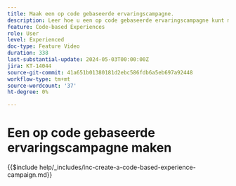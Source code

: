 ```yaml
---
title: Maak een op code gebaseerde ervaringscampagne.
description: Leer hoe u een op code gebaseerde ervaringscampagne kunt maken om personalisatie te schalen met ondersteuning voor implementatiemethoden op server-side, API- of SDK-basis, zodat deze naadloos kunnen worden geïntegreerd met ontwikkelomgevingen.
feature: Code-based Experiences
role: User
level: Experienced
doc-type: Feature Video
duration: 338
last-substantial-update: 2024-05-03T00:00:00Z
jira: KT-14044
source-git-commit: 41a651b01380181d2ebc586fdb6a5eb697a92448
workflow-type: tm+mt
source-wordcount: '37'
ht-degree: 0%

---
```



# Een op code gebaseerde ervaringscampagne maken

{{$include help/_includes/inc-create-a-code-based-experience-campaign.md}}
